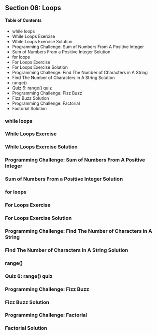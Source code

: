 ## Section 06: Loops

#### Table of Contents

- while loops
- While Loops Exercise
- While Loops Exercise Solution
- Programming Challenge: Sum of Numbers From A Positive Integer
- Sum of Numbers From a Positive Integer Solution
- for loops
- For Loops Exercise
- For Loops Exercise Solution
- Programming Challenge: Find The Number of Characters in A String
- Find The Number of Characters in A String Solution
- range()
- Quiz 6: range() quiz
- Programming Challenge: Fizz Buzz
- Fizz Buzz Solution
- Programming Challenge: Factorial
- Factorial Solution

### while loops

### While Loops Exercise

### While Loops Exercise Solution

### Programming Challenge: Sum of Numbers From A Positive Integer

### Sum of Numbers From a Positive Integer Solution

### for loops

### For Loops Exercise

### For Loops Exercise Solution

### Programming Challenge: Find The Number of Characters in A String

### Find The Number of Characters in A String Solution

### range()

### Quiz 6: range() quiz

### Programming Challenge: Fizz Buzz

### Fizz Buzz Solution

### Programming Challenge: Factorial

### Factorial Solution
